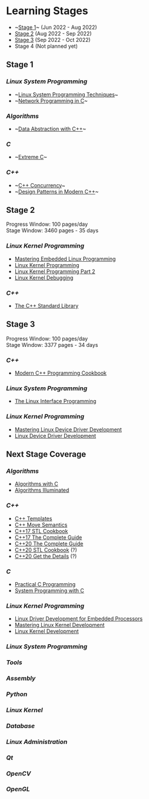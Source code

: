 # Learning Stages

* ~[Stage 1](#stage-1)~ (Jun 2022 - Aug 2022)
* [Stage 2](#stage-2) (Aug 2022 - Sep 2022)
* [Stage 3](#stage-3) (Sep 2022 - Oct 2022)
* Stage 4 (Not planned yet)

## Stage 1

### _Linux System Programming_

* ~[Linux System Programming Techniques](/books/9781789951288.md)~
* ~[Network Programming in C](/books/9781789349863.md)~

### _Algorithms_

* ~[Data Abstraction with C++](/books/9780273768418.md)~

### _C_

* ~[Extreme C](/books/9781789343625.md)~

### _C++_

* ~[C++ Concurrency](/books/9781617294693.md "350 pages")~
* ~[Design Patterns in Modern C++](/books/9781484272947.md "370 pages")~

## Stage 2

Progress Window: 100 pages/day  
Stage Window: 3460 pages - 35 days

### _Linux Kernel Programming_

* [Mastering Embedded Linux Programming](/books/9781789530384.md "708 pages")
* [Linux Kernel Programming](/books/9781789953435.md "708 pages")
* [Linux Kernel Programming Part 2](/books/9781801079518.md "419 pages")
* [Linux Kernel Debugging](/books/9781801075039.md "594 pages")

### _C++_

* [The C++ Standard Library](/books/9780321623218.md "1030 pages")

## Stage 3

Progress Window: 100 pages/day  
Stage Window: 3377 pages - 34 days

### _C++_

* [Modern C++ Programming Cookbook](/books/9781800208988.md "700 pages")

### _Linux System Programming_

* [The Linux Interface Programming](/books/9781593272203.md "1400 pages")

### _Linux Kernel Programming_

* [Mastering Linux Device Driver Development](/books/9781789342208.md "609 pages")
* [Linux Device Driver Development](/books/9781803240060.md "668 pages")

## Next Stage Coverage

### _Algorithms_

* [Algorithms with C](/)
* [Algorithms Illuminated](/)

### _C++_
* [C++ Templates](/ "750 pages")
* [C++ Move Semantics](/ "230 pages")
* [C++17 STL Cookbook](/books/9781787120495.md "490 pages")
* [C++17 The Complete Guide](/ "355 pages")
* [C++20 The Complete Guide](/ "430 pages")
* [C++20 STL Cookbook](/) (?)
* [C++20 Get the Details](/) (?)

### _C_

* [Practical C Programming](/ "570 pages")
* [System Programming with C](/)

### _Linux Kernel Programming_

* [Linux Driver Development for Embedded Processors](/books/9781729321829.md)
* [Mastering Linux Kernel Development](/books/9781785883057.md)
* [Linux Kernel Development](/books/9780672329463.md)

### _Linux System Programming_
### _Tools_
### _Assembly_
### _Python_
### _Linux Kernel_
### _Database_
### _Linux Administration_
### _Qt_
### _OpenCV_
### _OpenGL_
